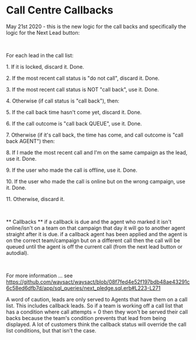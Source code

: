 # Call Centre Callbacks

May 21st 2020 - this is the new logic for the call backs and
specifically the logic for the Next Lead button:

 

For each lead in the call list:

1\. If it is locked, discard it. Done.

2\. If the most recent call status is "do not call", discard it. Done.

3\. If the most recent call status is NOT "call back", use it. Done.

4\. Otherwise (if call status is "call back"), then:

5\. If the call back time hasn't come yet, discard it. Done.

6\. If the call outcome is "call back QUEUE", use it. Done.

7\. Otherwise (if it's call back, the time has come, and call outcome is
"call back AGENT") then:

8\. If I made the most recent call and I'm on the same campaign as the
lead, use it. Done.

9\. If the user who made the call is offline, use it. Done.

10\. If the user who made the call is online but on the wrong campaign,
use it. Done.

11\. Otherwise, discard it.

 

\*\* Callbacks \*\* if a callback is due and the agent who marked it
isn\'t online/isn\'t on a team on that campaign that day it will go to
another agent straight after it is due. if a callback agent has been
applied and the agent is on the correct team/campaign but on a different
call then the call will be queued until the agent is off the current
call (from the next lead button or autodial).

 

For more information \... see
<https://github.com/waysact/waysact/blob/08f7fed4e52f197bdb48ae43291c6c58ed6dfb7d/app/sql_queries/next_pledge.sql.erb#L223-L271>

A word of caution, leads are only served to Agents that have them on a
call list. This includes callback leads. So if a team is working off a
call list that has a condition where call attempts = 0 then they won\'t
be served their call backs because the team\'s condition prevents that
lead from being displayed. A lot of customers think the callback status
will override the call list conditions, but that isn\'t the case.
